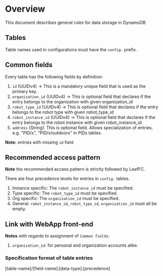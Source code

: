 # Overview
This document describes general rules for data storage in DynamoDB

## Tables
Table names used in configurations must have the `config-` prefix.

## Common fields
Every table has the following fields by definition:
1. `id` (UUIDv4) -> This is a mandatory unique field that is used as the primary key.
2. `organization_id` (UUIDv4) -> This is optional field that declares if the entry belongs to the organization with given organization_id
3. `robot_type_id` (UUIDv4) -> This is optional field that declares if the entry belongs to the robot type with given robot_type_id
4. `robot_instance_id` (UUIDv4) -> This is optional field that declares if the entry belongs to the robot instance with given robot_instance_id
5. `address` (String): This is optional field. Allows specialization of entries, e.g. "PID/x", "PID/x/outdoors" in PIDs tables.

**Note:** entries with missing `id` field

## Recommended access pattern
**Note** the recommended access pattern is strictly followed by LeafFC.


There are four precedence levels for entries in `config-` tables.
1. Instance specific: The `robot_instance_id` must be specified.
2. Type specific: The `robot_type_id` must be specified.
3. Org specific: The `organization_id` must be specified.
4. General: `robot_instance_id`, `robot_type_id`, `organization_id` must all be empty.

## Link with WebApp front-end

**Notes** with regards to assignment of `Common fields`:
1. `organization_id`: for personal and organization accounts alike.


### Specification format of table entries
[table-name]/[field-name]:[data-type]:[precedence]